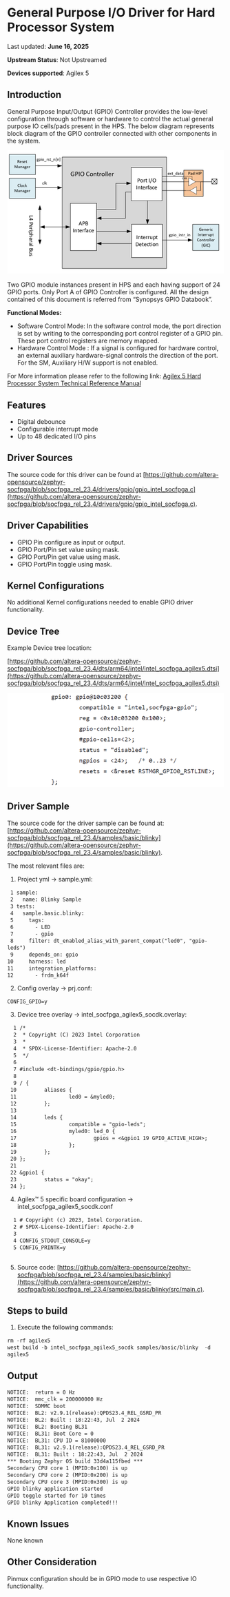 # **General Purpose I/O Driver for Hard Processor System**

Last updated: **June 16, 2025** 

**Upstream Status**: Not Upstreamed

**Devices supported**: Agilex 5

## **Introduction**

General Purpose Input/Output (GPIO) Controller provides the low-level configuration through software or hardware to control the actual general purpose IO cells/pads present in the HPS. 
The below diagram represents block diagram of the GPIO controller connected with other components in the system.

![gpio_diagram](images/gpio_diagram.png)

Two GPIO module instances present in HPS and each having support of 24 GPIO ports. Only Port A of GPIO Controller is configured.
All the design contained of this document is referred from “Synopsys GPIO Databook”.

**Functional Modes:**

* Software Control Mode: In the software control mode, the port direction is set by writing to the corresponding port control register of a GPIO pin. These port control registers are memory mapped.
* Hardware Control Mode : If a signal is configured for hardware control, an external auxiliary hardware-signal controls the direction of the port. For the SM, Auxiliary H/W support is not enabled.

For More information please refer to the following link:
[Agilex 5 Hard Processor System Technical Reference Manual](https://www.intel.com/content/www/us/en/docs/programmable/814346)

## **Features**

* Digital debounce
* Configurable interrupt mode
* Up to 48 dedicated I/O pins

## **Driver Sources**

The source code for this driver can be found at [https://github.com/altera-opensource/zephyr-socfpga/blob/socfpga_rel_23.4/drivers/gpio/gpio_intel_socfpga.c](https://github.com/altera-opensource/zephyr-socfpga/blob/socfpga_rel_23.4/drivers/gpio/gpio_intel_socfpga.c).

## **Driver Capabilities**

* GPIO Pin configure as input or output.
* GPIO Port/Pin set value using mask.
* GPIO Port/Pin get value using mask.
* GPIO Port/Pin toggle using mask.


## **Kernel Configurations**

No additional Kernel configurations needed to enable GPIO driver functionality.

## **Device Tree**

Example Device tree location:

[https://github.com/altera-opensource/zephyr-socfpga/blob/socfpga_rel_23.4/dts/arm64/intel/intel_socfpga_agilex5.dtsi](https://github.com/altera-opensource/zephyr-socfpga/blob/socfpga_rel_23.4/dts/arm64/intel/intel_socfpga_agilex5.dtsi)

![gpio_device_tree](images/gpio_device_tree.png)
## **Driver Sample**

The source code for the driver sample can be found at: [https://github.com/altera-opensource/zephyr-socfpga/blob/socfpga_rel_23.4/samples/basic/blinky](https://github.com/altera-opensource/zephyr-socfpga/blob/socfpga_rel_23.4/samples/basic/blinky).

The most relevant files are:
1. Project yml -> sample.yml:

 ```
  1 sample:
  2   name: Blinky Sample
  3 tests:
  4   sample.basic.blinky:
  5     tags:
  6       - LED
  7       - gpio
  8     filter: dt_enabled_alias_with_parent_compat("led0", "gpio-leds")
  9     depends_on: gpio
 10     harness: led
 11     integration_platforms:
 12       - frdm_k64f

 ```

2. Config overlay -> prj.conf:

```
CONFIG_GPIO=y
```

3. Device tree overlay -> intel_socfpga_agilex5_socdk.overlay:

```
  1 /*
  2  * Copyright (C) 2023 Intel Corporation
  3  *
  4  * SPDX-License-Identifier: Apache-2.0
  5  */
  6 
  7 #include <dt-bindings/gpio/gpio.h>
  8 
  9 / {
 10         aliases {
 11                 led0 = &myled0;
 12         };
 13 
 14         leds {
 15                 compatible = "gpio-leds";
 16                 myled0: led_0 {
 17                         gpios = <&gpio1 19 GPIO_ACTIVE_HIGH>;
 18                 };
 19         };
 20 };
 21 
 22 &gpio1 {
 23         status = "okay";
 24 };

```
4. Agilex™ 5 specific board configuration ->  intel_socfpga_agilex5_socdk.conf 
```
  1 # Copyright (c) 2023, Intel Corporation.
  2 # SPDX-License-Identifier: Apache-2.0
  3 
  4 CONFIG_STDOUT_CONSOLE=y
  5 CONFIG_PRINTK=y
                   
```
5. Source code: [https://github.com/altera-opensource/zephyr-socfpga/blob/socfpga_rel_23.4/samples/basic/blinky](https://github.com/altera-opensource/zephyr-socfpga/blob/socfpga_rel_23.4/samples/basic/blinky/src/main.c).

## **Steps to build**


1. Execute the following commands:
```
rm -rf agilex5
west build -b intel_socfpga_agilex5_socdk samples/basic/blinky  -d agilex5

```
## **Output**

```
NOTICE:  return = 0 Hz
NOTICE:  mmc_clk = 200000000 Hz
NOTICE:  SDMMC boot
NOTICE:  BL2: v2.9.1(release):QPDS23.4_REL_GSRD_PR
NOTICE:  BL2: Built : 18:22:43, Jul  2 2024
NOTICE:  BL2: Booting BL31
NOTICE:  BL31: Boot Core = 0
NOTICE:  BL31: CPU ID = 81000000
NOTICE:  BL31: v2.9.1(release):QPDS23.4_REL_GSRD_PR
NOTICE:  BL31: Built : 18:22:43, Jul  2 2024
*** Booting Zephyr OS build 33d4a115fbed ***
Secondary CPU core 1 (MPID:0x100) is up
Secondary CPU core 2 (MPID:0x200) is up
Secondary CPU core 3 (MPID:0x300) is up
GPIO blinky application started
GPIO toggle started for 10 times
GPIO blinky Application completed!!!

```




## **Known Issues**

None known

## **Other Consideration**

Pinmux configuration should be in GPIO mode to use respective IO functionality.

